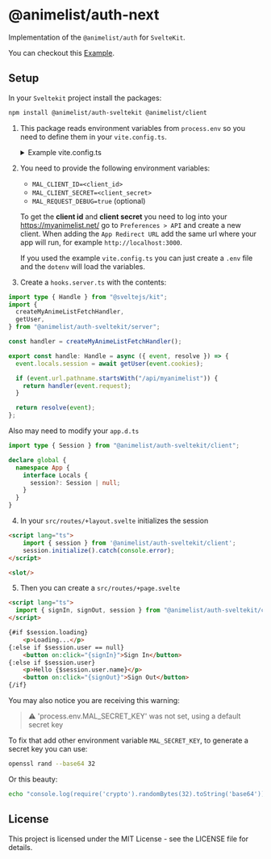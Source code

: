 # @animelist/auth-next

Implementation of the `@animelist/auth` for `SvelteKit`.

You can checkout this [Example](https://github.com/Neo-Ciber94/animelist/tree/main/examples/sveltekit-mal-auth).

## Setup

In your `Sveltekit` project install the packages:

```bash
npm install @animelist/auth-sveltekit @animelist/client
```

1.  This package reads environment variables from `process.env` so you need to define them in your `vite.config.ts`.

    <details>
    <summary>Example vite.config.ts</summary>

    ```ts
    import { sveltekit } from "@sveltejs/kit/vite";
    import { defineConfig } from "vite";
    import dotenv from "dotenv"; // install dotenv
    dotenv.config();

    const defineProcessEnv = () => {
      const definedEnvs = Object.fromEntries(
        Object.entries(process.env || {}).map(([key, value]) => [
          `process.env.${key}`,
          JSON.stringify(value),
        ])
      );

      return definedEnvs;
    };

    export default defineConfig({
      plugins: [sveltekit()],
      define: defineProcessEnv(),
    });
    ```

    </details>

2.  You need to provide the following environment variables:

    - `MAL_CLIENT_ID=<client_id>`
    - `MAL_CLIENT_SECRET=<client_secret>`
    - `MAL_REQUEST_DEBUG=true` (optional)

    To get the **client id** and **client secret** you need to log into your <https://myanimelist.net/> go to `Preferences > API` and create a new client. When adding the `App Redirect URL` add the same url where your app will run, for example `http://localhost:3000`.

    If you used the example `vite.config.ts` you can just create a `.env` file and the `dotenv` will load the variables.

3.  Create a `hooks.server.ts` with the contents:

```ts
import type { Handle } from "@sveltejs/kit";
import {
  createMyAnimeListFetchHandler,
  getUser,
} from "@animelist/auth-sveltekit/server";

const handler = createMyAnimeListFetchHandler();

export const handle: Handle = async ({ event, resolve }) => {
  event.locals.session = await getUser(event.cookies);

  if (event.url.pathname.startsWith("/api/myanimelist")) {
    return handler(event.request);
  }

  return resolve(event);
};
```

Also may need to modify your `app.d.ts`

```ts
import type { Session } from "@animelist/auth-sveltekit/client";

declare global {
  namespace App {
    interface Locals {
      session?: Session | null;
    }
  }
}
```

4. In your `src/routes/+layout.svelte` initializes the session

```html
<script lang="ts">
	import { session } from '@animelist/auth-sveltekit/client';
    session.initialize().catch(console.error);
</script>

<slot/>
```

5. Then you can create a `src/routes/+page.svelte`

```html
<script lang="ts">
  import { signIn, signOut, session } from "@animelist/auth-sveltekit/client";
</script>

{#if $session.loading}
    <p>Loading...</p>
{:else if $session.user == null}
    <button on:click="{signIn}">Sign In</button>
{:else if $session.user}
    <p>Hello {$session.user.name}</p>
    <button on:click="{signOut}">Sign Out</button>
{/if}
```


You may also notice you are receiving this warning: 
> ⚠️ 'process.env.MAL_SECRET_KEY' was not set, using a default secret key

To fix that add other environment variable `MAL_SECRET_KEY`, to generate a secret key you can use:

```bash
openssl rand --base64 32
```

Or this beauty:

```bash
echo "console.log(require('crypto').randomBytes(32).toString('base64'))" | node
```

## License

This project is licensed under the MIT License - see the LICENSE file for details.
